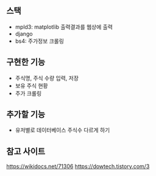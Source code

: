 ## 스택
- mpld3: matplotlib 출력결과를 웹상에 출력
- django
- bs4: 주가정보 크롤링

## 구현한 기능
- 주식명, 주식 수량 입력, 저장
- 보유 주식 현황
- 주가 크롤링

## 추가할 기능
- 유저별로 데이터베이스 주식수 다르게 하기

## 참고 사이트
https://wikidocs.net/71306
https://dowtech.tistory.com/3
